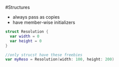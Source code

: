 #Structures

* always pass as copies
* have member-wise initializers
```swift
struct Resolution {
  var width = 0
  var height = 0
}

//only strucst have these freebies
var myReso = Resolution(width: 100, height: 200)
```
